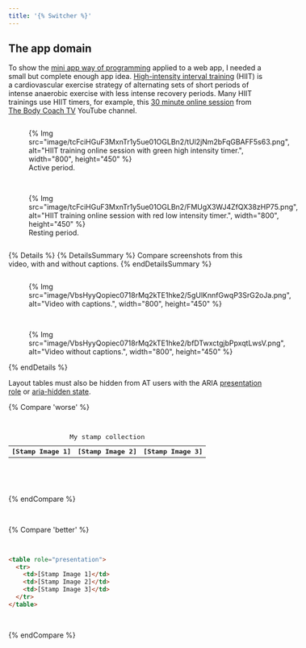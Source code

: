 ```yaml
---
title: '{% Switcher %}'
---
```


<style>
.switcher {
  display: flex;
  flex-wrap: wrap;
  gap: 16px;
  align-items: flex-start;
}

.switcher > * {
  flex-grow: 1;
  flex-basis: calc(
    (752px - 100%) * 999
  );
}

.switcher > :nth-last-child(n + 3),
.switcher > :nth-last-child(n + 3) ~ * {
  flex-basis: 100%;
}
</style>

## The app domain

To show the [mini app way of programming](/mini-app-programming-way/)
applied to a web app, I needed a small but complete enough app idea.
[High-intensity interval training](https://en.wikipedia.org/wiki/High-intensity_interval_training) (HIIT)
is a cardiovascular exercise strategy of alternating sets of short periods of intense anaerobic exercise with less intense recovery periods.
Many HIIT trainings use HIIT timers, for example, this [30&nbsp;minute online session](https://www.youtube.com/watch?v=tXOZS3AKKOw)
from [The Body Coach TV](https://www.youtube.com/user/thebodycoach1) YouTube channel.

<div class="switcher">
  <figure>
    {% Img src="image/tcFciHGuF3MxnTr1y5ue01OGLBn2/tUl2jNm2bFqGBAFF5s63.png", alt="HIIT training online session with green high intensity timer.", width="800", height="450" %}
    <figcaption>
      Active period.
    </figcaption>
  </figure>
  <figure>
    {% Img src="image/tcFciHGuF3MxnTr1y5ue01OGLBn2/FMUgX3WJ4ZfQX38zHP75.png", alt="HIIT training online session with red low intensity timer.", width="800", height="450" %}
    <figcaption>
      Resting period.
    </figcaption>
  </figure>
</div>

{% Details %}
{% DetailsSummary %}
Compare screenshots from this video, with and without captions.
{% endDetailsSummary %}
<div class="switcher">
<figure class="screenshot">
{% Img src="image/VbsHyyQopiec0718rMq2kTE1hke2/5gUlKnnfGwqP3SrG2oJa.png", alt="Video with captions.", width="800", height="450" %}
</figure>
<figure class="screenshot">
{% Img src="image/VbsHyyQopiec0718rMq2kTE1hke2/bfDTwxctgjbPpxqtLwsV.png", alt="Video without captions.", width="800", height="450" %}
</figure>
</div>
{% endDetails %}



Layout tables must also be hidden from AT users with the ARIA
[presentation role](https://developer.mozilla.org/docs/Web/Accessibility/ARIA/Roles/presentation_role)
or [aria-hidden state](https://developer.mozilla.org/docs/Web/Accessibility/ARIA/Attributes/aria-hidden).

<div class="switcher">
{% Compare 'worse' %}

<pre class="prettyprint">
<table>
  <caption>My stamp collection</caption>
  <tr>
    <th>[Stamp Image 1]</th>
    <th>[Stamp Image 2]</th>
    <th>[Stamp Image 3]</th>
  </tr>
</table>
</pre>

{% endCompare %}

{% Compare 'better' %}

```html
<table role="presentation">
  <tr>
    <td>[Stamp Image 1]</td>
    <td>[Stamp Image 2]</td>
    <td>[Stamp Image 3]</td>
  </tr>
</table>
```

{% endCompare %}
</div>